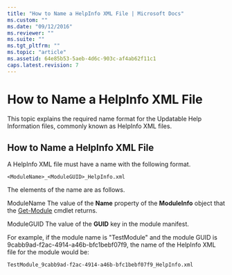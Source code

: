 ```yaml
---
title: "How to Name a HelpInfo XML File | Microsoft Docs"
ms.custom: ""
ms.date: "09/12/2016"
ms.reviewer: ""
ms.suite: ""
ms.tgt_pltfrm: ""
ms.topic: "article"
ms.assetid: 64e85b53-5aeb-4d6c-903c-af4ab62f11c1
caps.latest.revision: 7
---
```

# How to Name a HelpInfo XML File

This topic explains the required name format for the Updatable Help Information files, commonly known as HelpInfo XML files.

## How to Name a HelpInfo XML File

A HelpInfo XML file must have a name with the following format.

`<ModuleName>_<ModuleGUID>_HelpInfo.xml`

The elements of the name are as follows.

ModuleName
The value of the **Name** property of the **ModuleInfo** object that the [Get-Module](/powershell/module/Microsoft.PowerShell.Core/Get-Module) cmdlet returns.

ModuleGUID
The value of the **GUID** key in the module manifest.

For example, if the module name is "TestModule" and the module GUID is 9cabb9ad-f2ac-4914-a46b-bfc1bebf07f9, the name of the HelpInfo XML file for the module would be:

`TestModule_9cabb9ad-f2ac-4914-a46b-bfc1bebf07f9_HelpInfo.xml`
